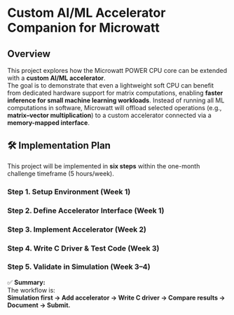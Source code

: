 # Custom AI/ML Accelerator Companion for Microwatt

## Overview
This project explores how the Microwatt POWER CPU core can be extended with a **custom AI/ML accelerator**.  
The goal is to demonstrate that even a lightweight soft CPU can benefit from dedicated hardware support for matrix computations, enabling **faster inference for small machine learning workloads**. Instead of running all ML computations in software, Microwatt will offload selected operations (e.g., **matrix–vector multiplication**) to a custom accelerator connected via a **memory-mapped interface**.  

## 🛠️ Implementation Plan

This project will be implemented in **six steps** within the one-month challenge timeframe (5 hours/week).  


### Step 1. Setup Environment (Week 1)  
### Step 2. Define Accelerator Interface (Week 1)
### Step 3. Implement Accelerator (Week 2)
### Step 4. Write C Driver & Test Code (Week 3)
### Step 5. Validate in Simulation (Week 3–4) 


✅ **Summary:**  
The workflow is:  
**Simulation first → Add accelerator → Write C driver → Compare results → Document → Submit.**
